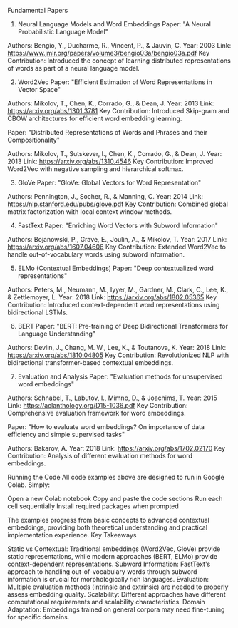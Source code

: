 Fundamental Papers
1. Neural Language Models and Word Embeddings
Paper: "A Neural Probabilistic Language Model"

Authors: Bengio, Y., Ducharme, R., Vincent, P., & Jauvin, C.
Year: 2003
Link: https://www.jmlr.org/papers/volume3/bengio03a/bengio03a.pdf
Key Contribution: Introduced the concept of learning distributed representations of words as part of a neural language model.

2. Word2Vec
Paper: "Efficient Estimation of Word Representations in Vector Space"

Authors: Mikolov, T., Chen, K., Corrado, G., & Dean, J.
Year: 2013
Link: https://arxiv.org/abs/1301.3781
Key Contribution: Introduced Skip-gram and CBOW architectures for efficient word embedding learning.

Paper: "Distributed Representations of Words and Phrases and their Compositionality"

Authors: Mikolov, T., Sutskever, I., Chen, K., Corrado, G., & Dean, J.
Year: 2013
Link: https://arxiv.org/abs/1310.4546
Key Contribution: Improved Word2Vec with negative sampling and hierarchical softmax.

3. GloVe
Paper: "GloVe: Global Vectors for Word Representation"

Authors: Pennington, J., Socher, R., & Manning, C.
Year: 2014
Link: https://nlp.stanford.edu/pubs/glove.pdf
Key Contribution: Combined global matrix factorization with local context window methods.

4. FastText
Paper: "Enriching Word Vectors with Subword Information"

Authors: Bojanowski, P., Grave, E., Joulin, A., & Mikolov, T.
Year: 2017
Link: https://arxiv.org/abs/1607.04606
Key Contribution: Extended Word2Vec to handle out-of-vocabulary words using subword information.

5. ELMo (Contextual Embeddings)
Paper: "Deep contextualized word representations"

Authors: Peters, M., Neumann, M., Iyyer, M., Gardner, M., Clark, C., Lee, K., & Zettlemoyer, L.
Year: 2018
Link: https://arxiv.org/abs/1802.05365
Key Contribution: Introduced context-dependent word representations using bidirectional LSTMs.

6. BERT
Paper: "BERT: Pre-training of Deep Bidirectional Transformers for Language Understanding"

Authors: Devlin, J., Chang, M. W., Lee, K., & Toutanova, K.
Year: 2018
Link: https://arxiv.org/abs/1810.04805
Key Contribution: Revolutionized NLP with bidirectional transformer-based contextual embeddings.

7. Evaluation and Analysis
Paper: "Evaluation methods for unsupervised word embeddings"

Authors: Schnabel, T., Labutov, I., Mimno, D., & Joachims, T.
Year: 2015
Link: https://aclanthology.org/D15-1036.pdf
Key Contribution: Comprehensive evaluation framework for word embeddings.

Paper: "How to evaluate word embeddings? On importance of data efficiency and simple supervised tasks"

Authors: Bakarov, A.
Year: 2018
Link: https://arxiv.org/abs/1702.02170
Key Contribution: Analysis of different evaluation methods for word embeddings.

Running the Code
All code examples above are designed to run in Google Colab. Simply:

Open a new Colab notebook
Copy and paste the code sections
Run each cell sequentially
Install required packages when prompted

The examples progress from basic concepts to advanced contextual embeddings, providing both theoretical understanding and practical implementation experience.
Key Takeaways

Static vs Contextual: Traditional embeddings (Word2Vec, GloVe) provide static representations, while modern approaches (BERT, ELMo) provide context-dependent representations.
Subword Information: FastText's approach to handling out-of-vocabulary words through subword information is crucial for morphologically rich languages.
Evaluation: Multiple evaluation methods (intrinsic and extrinsic) are needed to properly assess embedding quality.
Scalability: Different approaches have different computational requirements and scalability characteristics.
Domain Adaptation: Embeddings trained on general corpora may need fine-tuning for specific domains.
